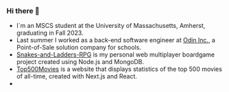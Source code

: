 ### Hi there 👋

- I`m an MSCS student at the University of Massachusetts, Amherst, graduating in Fall 2023.
- Last summer I worked as a back-end software engineer at [Odin Inc.](https://odin-inc.com/), a Point-of-Sale solution company for schools.
- [Snakes-and-Ladders-RPG](https://jkvin114.github.io/Snakes-and-Ladders-RPG-wiki/index.html) is my personal web multiplayer boardgame project created using Node.js and MongoDB.
- [Top500Movies](https://github.com/jkvin114/top500movies-nextjs) is a website that displays statistics of the top 500 movies of all-time, created with Next.js and React.
- 
<!--
**jkvin114/jkvin114** is a ✨ _special_ ✨ repository because its `README.md` (this file) appears on your GitHub profile.

Here are some ideas to get you started:

- 🔭 I’m currently working on ...
- 🌱 I’m currently learning ...
- 👯 I’m looking to collaborate on ...
- 🤔 I’m looking for help with ...
- 💬 Ask me about ...
- 📫 How to reach me: ...
- 😄 Pronouns: ...
- ⚡ Fun fact: ...
-->
